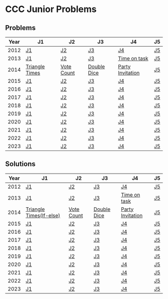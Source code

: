 # CCC Junior Problems

## Problems
| Year  | J1| J2| J3| J4| J5|
| --- | -------------  |-------------  |-------------  |-------------  |-------------  |
| 2012   | [J1](./2012/J1/J1.md)| [J2](./2012/J2/J2.md)| [J3](./2012/J3/J3.md)| [J4](./2012/J4/J4.md)| [J5](./2012/J5/J5.md)|
| 2013   | [J1](./2013/J1/J1.md)| [J2](./2013/J2/J2.md)| [J3](./2013/J3/J3.md)| [Time on task](./2013/J4/J4.md)| [J5](./2013/J5/J5.md)|
| 2014   | [Triangle Times](./2014/J1/J1.md)| [Vote Count](./2014/J2/J2.md)| [Double Dice](./2014/J3/J3.md)| [Party Invitation](./2014/J4/J4.md)| [J5](./2014/J5/J5.md)|
| 2015   | [J1](./2015/J1/J1.md)| [J2](./2015/J2/J2.md)| [J3](./2015/J3/J3.md)| [J4](./2015/J4/J4.md)| [J5](./2015/J5/J5.md)|
| 2016   | [J1](./2016/J1/J1.md)| [J2](./2016/J2/J2.md)| [J3](./2016/J3/J3.md)| [J4](./2016/J4/J4.md)| [J5](./2016/J5/J5.md)|
| 2017   | [J1](./2017/J1/J1.md)| [J2](./2017/J2/J2.md)| [J3](./2017/J3/J3.md)| [J4](./2017/J4/J4.md)| [J5](./2017/J5/J5.md)|
| 2018   | [J1](./2018/J1/J1.md)| [J2](./2018/J2/J2.md)| [J3](./2018/J3/J3.md)| [J4](./2018/J4/J4.md)| [J5](./2018/J5/J5.md)|
| 2019   | [J1](./2019/J1/J1.md)| [J2](./2019/J2/J2.md)| [J3](./2019/J3/J3.md)| [J4](./2019/J4/J4.md)| [J5](./2019/J5/J5.md)|
| 2020   | [J1](./2020/J1/J1.md)| [J2](./2020/J2/J2.md)| [J3](./2020/J3/J3.md)| [J4](./2020/J4/J4.md)| [J5](./2020/J5/J5.md)|
| 2021   | [J1](./2021/J1/J1.md)| [J2](./2021/J2/J2.md)| [J3](./2021/J3/J3.md)| [J4](./2021/J4/J4.md)| [J5](./2021/J5/J5.md)|
| 2022   | [J1](./2022/J1/J1.md)| [J2](./2022/J2/J2.md)| [J3](./2022/J3/J3.md)| [J4](./2022/J4/J4.md)| [J5](./2022/J5/J5.md)|
| 2023   | [J1](./2023/J1/J1.md)| [J2](./2023/J2/J2.md)| [J3](./2023/J3/J3.md)| [J4](./2023/J4/J4.md)| [J5](./2023/J5/J5.md)|

## Solutions

| Year  | J1| J2| J3| J4| J5|
| --- | -------------  |-------------  |-------------  |-------------  |-------------  |
| 2012   | [J1](./2012/J1/J1.py)| [J2](./2012/J2/J2.py)| [J3](./2012/J3/J3.py)| [J4](./2012/J4/J4.py)| [J5](./2012/J5/J5.py)|
| 2013   | [J1](./2013/J1/J1.py)| [J2](./2013/J2/J2.py)| [J3](./2013/J3/J3.py)| [Time on task](./2013/J4/J4.py)| [J5](./2013/J5/J5.py)|
| 2014   | [Triangle Times(If-else)](./2014/J1/J1.py)| [Vote Count](./2014/J2/J2.py)| [Double Dice](./2014/J3/J3.py)| [Party Invitation](./2014/J4/J4.py)| [J5](./2014/J5/J5.py)|
| 2015   | [J1](./2015/J1/J1.py)| [J2](./2015/J2/J2.py)| [J3](./2015/J3/J3.py)| [J4](./2015/J4/J4.py)| [J5](./2015/J5/J5.py)|
| 2016   | [J1](./2016/J1/J1.py)| [J2](./2016/J2/J2.py)| [J3](./2016/J3/J3.py)| [J4](./2016/J4/J4.py)| [J5](./2016/J5/J5.py)|
| 2017   | [J1](./2017/J1/J1.py)| [J2](./2017/J2/J2.py)| [J3](./2017/J3/J3.py)| [J4](./2017/J4/J4.py)| [J5](./2017/J5/J5.py)|
| 2018   | [J1](./2018/J1/J1.py)| [J2](./2018/J2/J2.py)| [J3](./2018/J3/J3.py)| [J4](./2018/J4/J4.py)| [J5](./2018/J5/J5.py)|
| 2019   | [J1](./2019/J1/J1.py)| [J2](./2019/J2/J2.py)| [J3](./2019/J3/J3.py)| [J4](./2019/J4/J4.py)| [J5](./2019/J5/J5.py)|
| 2020   | [J1](./2020/J1/J1.py)| [J2](./2020/J2/J2.py)| [J3](./2020/J3/J3.py)| [J4](./2020/J4/J4.py)| [J5](./2020/J5/J5.py)|
| 2021   | [J1](./2021/J1/J1.py)| [J2](./2021/J2/J2.py)| [J3](./2021/J3/J3.py)| [J4](./2021/J4/J4.py)| [J5](./2021/J5/J5.py)|
| 2022   | [J1](./2022/J1/J1.py)| [J2](./2022/J2/J2.py)| [J3](./2022/J3/J3.py)| [J4](./2022/J4/J4.py)| [J5](./2022/J5/J5.py)|
| 2023   | [J1](./2023/J1/J1.py)| [J2](./2023/J2/J2.py)| [J3](./2023/J3/J3.py)| [J4](./2023/J4/J4.py)| [J5](./2023/J5/J5.py)|